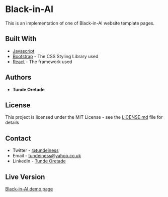 # Black-in-AI

This is an implementation of one of Black-in-AI website template pages.


## Built With

* [Javascript](https://babeljs.io/) 
* [Bootstrap](https://getbootstrap.com) - The CSS Styling Library used
* [React](https://react.org) - The framework used

## Authors

* **Tunde Oretade** 

## License

This project is licensed under the MIT License - see the [LICENSE.md](LICENSE.md) file for details

## Contact

- Twitter - [@tundeiness](https://twitter.com/tundeiness)
- Email - [tundeiness@yahoo.co.uk](tundeines@yahoo.co.uk)
- LinkedIn - [Tunde Oretade](https://www.linkedin.com/in/tunde-oretade/)

## Live Version

[Black-in-AI demo page](https://blacksinai.netlify.app/)
